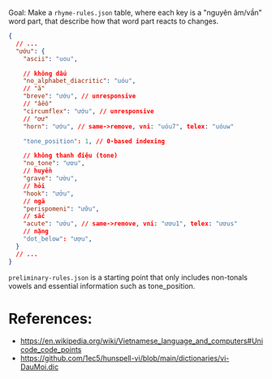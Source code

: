 Goal:
Make a `rhyme-rules.json` table, where each key is a "nguyên âm/vần" word part, that describe how that word part reacts to changes.

```json
{
  // ...
  "ướu": {
    "ascii": "uou",

    // không dấu
    "no_alphabet_diacritic": "uóu",
    // "ă"
    "breve": "ướu", // unresponsive
    // "âêô"
    "circumflex": "ướu", // unresponsive
    // "ơư"
    "horn": "ướu", // same->remove, vni: "uóu7", telex: "uóuw"

    "tone_position": 1, // 0-based indexing

    // không thanh điệu (tone)
    "no_tone": "ươu",
    // huyền
    "grave": "ườu",
    // hỏi
    "hook": "ưởu",
    // ngã
    "perispomeni": "ưỡu",
    // sắc
    "acute": "ướu", // same->remove, vni: "ươu1", telex: "ươus"
    // nặng
    "dot_below": "ượu",
  }
  // ...
}
```

`preliminary-rules.json` is a starting point that only includes non-tonals vowels and essential information such as tone_position.

# References:
- https://en.wikipedia.org/wiki/Vietnamese_language_and_computers#Unicode_code_points
- https://github.com/1ec5/hunspell-vi/blob/main/dictionaries/vi-DauMoi.dic
